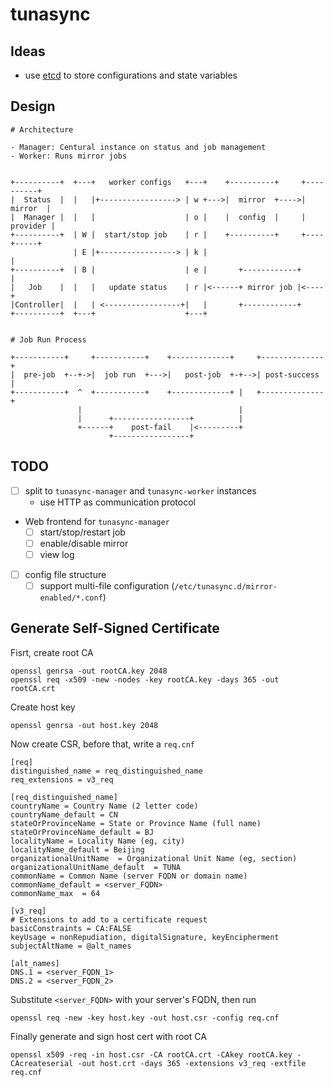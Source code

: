 tunasync
========

## Ideas

- use [etcd](https://github.com/coreos/etcd) to store configurations and state variables

## Design

```
# Architecture

- Manager: Centural instance on status and job management
- Worker: Runs mirror jobs


+----------+  +---+   worker configs   +---+    +----------+     +----------+
|  Status  |  |   |+-----------------> | w +--->|  mirror  +---->|  mirror  |
|  Manager |  |   |                    | o |    |  config  |     | provider |
+----------+  | W |  start/stop job    | r |    +----------+     +----+-----+
              | E |+-----------------> | k |                          |
+----------+  | B |                    | e |       +------------+     |
|   Job    |  |   |   update status    | r |<------+ mirror job |<----+
|Controller|  |   | <-----------------+|   |       +------------+
+----------+  +---+                    +---+


# Job Run Process

+-----------+     +-----------+    +-------------+     +--------------+
|  pre-job  +--+->|  job run  +--->|   post-job  +-+-->| post-success |
+-----------+  ^  +-----------+    +-------------+ |   +--------------+
			   |                                   |
			   |      +-----------------+          |
			   +------+    post-fail    |<---------+
					  +-----------------+
```

## TODO

- [ ] split to `tunasync-manager` and `tunasync-worker` instances
	- use HTTP as communication protocol
- Web frontend for `tunasync-manager`
	- [ ] start/stop/restart job
	- [ ] enable/disable mirror
	- [ ] view log
- [ ] config file structure
	- [ ] support multi-file configuration (`/etc/tunasync.d/mirror-enabled/*.conf`)

## Generate Self-Signed Certificate

Fisrt, create root CA

```
openssl genrsa -out rootCA.key 2048
openssl req -x509 -new -nodes -key rootCA.key -days 365 -out rootCA.crt
```

Create host key

```
openssl genrsa -out host.key 2048
```

Now create CSR, before that, write a `req.cnf`

```
[req]
distinguished_name = req_distinguished_name
req_extensions = v3_req

[req_distinguished_name]
countryName = Country Name (2 letter code)
countryName_default = CN
stateOrProvinceName = State or Province Name (full name)
stateOrProvinceName_default = BJ
localityName = Locality Name (eg, city)
localityName_default = Beijing
organizationalUnitName  = Organizational Unit Name (eg, section)
organizationalUnitName_default  = TUNA
commonName = Common Name (server FQDN or domain name)
commonName_default = <server_FQDN>
commonName_max  = 64

[v3_req]
# Extensions to add to a certificate request
basicConstraints = CA:FALSE
keyUsage = nonRepudiation, digitalSignature, keyEncipherment
subjectAltName = @alt_names

[alt_names]
DNS.1 = <server_FQDN_1>
DNS.2 = <server_FQDN_2>
```

Substitute `<server_FQDN>` with your server's FQDN, then run

```
openssl req -new -key host.key -out host.csr -config req.cnf
```

Finally generate and sign host cert with root CA

```
openssl x509 -req -in host.csr -CA rootCA.crt -CAkey rootCA.key -CAcreateserial -out host.crt -days 365 -extensions v3_req -extfile req.cnf
```
